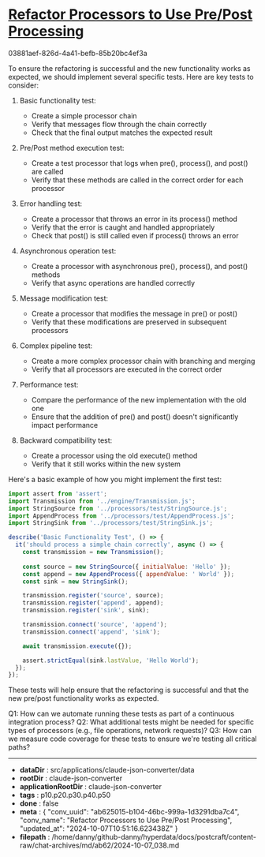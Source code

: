 # [Refactor Processors to Use Pre/Post Processing](https://claude.ai/chat/ab625015-b104-46bc-999a-1d3291dba7c4)

03881aef-826d-4a41-befb-85b20bc4ef3a

 To ensure the refactoring is successful and the new functionality works as expected, we should implement several specific tests. Here are key tests to consider:

1. Basic functionality test:
   - Create a simple processor chain
   - Verify that messages flow through the chain correctly
   - Check that the final output matches the expected result

2. Pre/Post method execution test:
   - Create a test processor that logs when pre(), process(), and post() are called
   - Verify that these methods are called in the correct order for each processor

3. Error handling test:
   - Create a processor that throws an error in its process() method
   - Verify that the error is caught and handled appropriately
   - Check that post() is still called even if process() throws an error

4. Asynchronous operation test:
   - Create a processor with asynchronous pre(), process(), and post() methods
   - Verify that async operations are handled correctly

5. Message modification test:
   - Create a processor that modifies the message in pre() or post()
   - Verify that these modifications are preserved in subsequent processors

6. Complex pipeline test:
   - Create a more complex processor chain with branching and merging
   - Verify that all processors are executed in the correct order

7. Performance test:
   - Compare the performance of the new implementation with the old one
   - Ensure that the addition of pre() and post() doesn't significantly impact performance

8. Backward compatibility test:
   - Create a processor using the old execute() method
   - Verify that it still works within the new system

Here's a basic example of how you might implement the first test:

```javascript
import assert from 'assert';
import Transmission from '../engine/Transmission.js';
import StringSource from '../processors/test/StringSource.js';
import AppendProcess from '../processors/test/AppendProcess.js';
import StringSink from '../processors/test/StringSink.js';

describe('Basic Functionality Test', () => {
  it('should process a simple chain correctly', async () => {
    const transmission = new Transmission();
    
    const source = new StringSource({ initialValue: 'Hello' });
    const append = new AppendProcess({ appendValue: ' World' });
    const sink = new StringSink();

    transmission.register('source', source);
    transmission.register('append', append);
    transmission.register('sink', sink);

    transmission.connect('source', 'append');
    transmission.connect('append', 'sink');

    await transmission.execute({});

    assert.strictEqual(sink.lastValue, 'Hello World');
  });
});
```

These tests will help ensure that the refactoring is successful and that the new pre/post functionality works as expected.

Q1: How can we automate running these tests as part of a continuous integration process?
Q2: What additional tests might be needed for specific types of processors (e.g., file operations, network requests)?
Q3: How can we measure code coverage for these tests to ensure we're testing all critical paths?

---

* **dataDir** : src/applications/claude-json-converter/data
* **rootDir** : claude-json-converter
* **applicationRootDir** : claude-json-converter
* **tags** : p10.p20.p30.p40.p50
* **done** : false
* **meta** : {
  "conv_uuid": "ab625015-b104-46bc-999a-1d3291dba7c4",
  "conv_name": "Refactor Processors to Use Pre/Post Processing",
  "updated_at": "2024-10-07T10:51:16.623438Z"
}
* **filepath** : /home/danny/github-danny/hyperdata/docs/postcraft/content-raw/chat-archives/md/ab62/2024-10-07_038.md